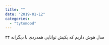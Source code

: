```yaml
---
title: ""
date: "2019-01-12"
categories: 
  - "tytomood"
---
```


۳۴ مدل هوش داریم که یکیش توانایی همدردی با دیگرانه
